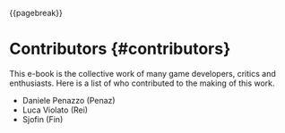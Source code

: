 {{pagebreak}}

Contributors {#contributors}
==============

This e-book is the collective work of many game developers, critics and enthusiasts. Here is a list of who contributed to the making of this work.

- Daniele Penazzo (Penaz)
- Luca Violato (Rei)
- Sjofin (Fin)
